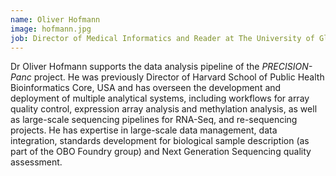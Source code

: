```yaml
---
name: Oliver Hofmann
image: hofmann.jpg
job: Director of Medical Informatics and Reader at The University of Glasgow
---
```

Dr Oliver Hofmann supports the data analysis pipeline of the *PRECISION-Panc* project. He was previously Director of Harvard School of Public Health Bioinformatics Core, USA and has overseen the development and deployment of multiple analytical systems, including workflows for array quality control, expression array analysis and methylation analysis, as well as large-scale sequencing pipelines for RNA-Seq, and re-sequencing projects. He has expertise in large-scale data management, data integration, standards development for biological sample description (as part of the OBO Foundry group) and Next Generation Sequencing quality assessment.
